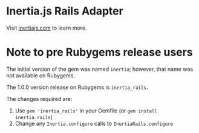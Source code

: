 # Inertia.js Rails Adapter

Visit [inertiajs.com](https://inertiajs.com/) to learn more.

# Note to pre Rubygems release users

The initial version of the gem was named `inertia`; however, that name was not available on Rubygems. 

The 1.0.0 version release on Rubygems is `inertia_rails`.

The changes required are:

1. Use `gem 'inertia_rails'` in your Gemfile (or `gem install inertia_rails`)
2. Change any `Inertia.configure` calls to `InertiaRails.configure`

